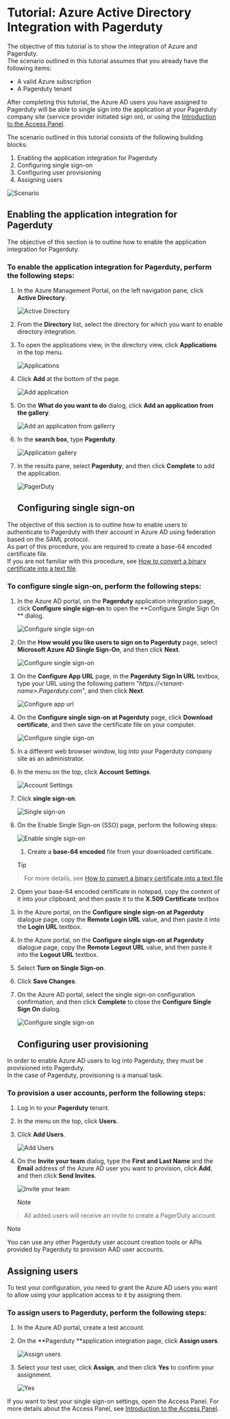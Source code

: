 <properties 
    pageTitle="Tutorial: Azure Active Directory Integration with Pagerduty | Microsoft Azure" 
    description="Learn how to use Pagerduty with Azure Active Directory to enable single sign-on, automated provisioning, and more!" 
    services="active-directory" 
    authors="jeevansd"  
    documentationCenter="na" 
    manager="stevenpo"/>

<tags 
    ms.service="active-directory" 
    ms.devlang="na" 
    ms.topic="article" 
    ms.tgt_pltfrm="na" 
    ms.workload="identity" 
    ms.date="01/14/2016" 
    ms.author="jeedes" />

# Tutorial: Azure Active Directory Integration with Pagerduty
The objective of this tutorial is to show the integration of Azure and Pagerduty.  
The scenario outlined in this tutorial assumes that you already have the following items:

* A valid Azure subscription
* A Pagerduty tenant

After completing this tutorial, the Azure AD users you have assigned to Pagerduty will be able to single sign into the application at your Pagerduty company site (service provider initiated sign on), or using the [Introduction to the Access Panel](active-directory-saas-access-panel-introduction.md).

The scenario outlined in this tutorial consists of the following building blocks:

1. Enabling the application integration for Pagerduty
2. Configuring single sign-on
3. Configuring user provisioning
4. Assigning users

![Scenario](./media/active-directory-saas-pagerduty-tutorial/IC778528.png "Scenario")

## Enabling the application integration for Pagerduty
The objective of this section is to outline how to enable the application integration for Pagerduty.

### To enable the application integration for Pagerduty, perform the following steps:
1. In the Azure Management Portal, on the left navigation pane, click **Active Directory**.

   ![Active Directory](./media/active-directory-saas-pagerduty-tutorial/IC700993.png "Active Directory")

2. From the **Directory** list, select the directory for which you want to enable directory integration.

3. To open the applications view, in the directory view, click **Applications** in the top menu.

   ![Applications](./media/active-directory-saas-pagerduty-tutorial/IC700994.png "Applications")

4. Click **Add** at the bottom of the page.

   ![Add application](./media/active-directory-saas-pagerduty-tutorial/IC749321.png "Add application")

5. On the **What do you want to do** dialog, click **Add an application from the gallery**.

   ![Add an application from gallerry](./media/active-directory-saas-pagerduty-tutorial/IC749322.png "Add an application from gallerry")

6. In the **search box**, type **Pagerduty**.

   ![Application gallery](./media/active-directory-saas-pagerduty-tutorial/IC778529.png "Application gallery")

7. In the results pane, select **Pagerduty**, and then click **Complete** to add the application.

   ![PagerDuty](./media/active-directory-saas-pagerduty-tutorial/IC778530.png "PagerDuty")

   ## Configuring single sign-on

The objective of this section is to outline how to enable users to authenticate to Pagerduty with their account in Azure AD using federation based on the SAML protocol.  
As part of this procedure, you are required to create a base-64 encoded certificate file.  
If you are not familiar with this procedure, see [How to convert a binary certificate into a text file](http://youtu.be/PlgrzUZ-Y1o).

### To configure single sign-on, perform the following steps:
1. In the Azure AD portal, on the **Pagerduty** application integration page, click **Configure single sign-on** to open the **Configure Single Sign On ** dialog.

   ![Configure single sign-on](./media/active-directory-saas-pagerduty-tutorial/IC778531.png "Configure single sign-on")

2. On the **How would you like users to sign on to Pagerduty** page, select **Microsoft Azure AD Single Sign-On**, and then click **Next**.

   ![Configure single sign-on](./media/active-directory-saas-pagerduty-tutorial/IC778532.png "Configure single sign-on")

3. On the **Configure App URL** page, in the **Pagerduty Sign In URL** textbox, type your URL using the following pattern "*https://\<tenant-name\>.Pagerduty.com*", and then click **Next**.

   ![Configure app url](./media/active-directory-saas-pagerduty-tutorial/IC778533.png "Configure app url")

4. On the **Configure single sign-on at Pagerduty** page, click **Download certificate**, and then save the certificate file on your computer.

   ![Configure single sign-on](./media/active-directory-saas-pagerduty-tutorial/IC778534.png "Configure single sign-on")

5. In a different web browser window, log into your Pagerduty company site as an administrator.

6. In the menu on the top, click **Account Settings**.

   ![Account Settings](./media/active-directory-saas-pagerduty-tutorial/IC778535.png "Account Settings")

7. Click **single sign-on**.

   ![Single sign-on](./media/active-directory-saas-pagerduty-tutorial/IC778536.png "Single sign-on")

8. On the Enable Single Sign-on (SSO) page, perform the following steps:

   ![Enable single sign-on](./media/active-directory-saas-pagerduty-tutorial/IC778537.png "Enable single sign-on")

   1. Create a **base-64 encoded** file from your downloaded certificate.  

   > [!TIP]
> For more details, see [How to convert a binary certificate into a text file](http://youtu.be/PlgrzUZ-Y1o)
> 
2. Open your base-64 encoded certificate in notepad, copy the content of it into your clipboard, and then paste it to the **X.509 Certificate** textbox

3. In the Azure portal, on the **Configure single sign-on at Pagerduty** dialogue page, copy the **Remote Login URL** value, and then paste it into the **Login URL** textbox.
4. In the Azure portal, on the **Configure single sign-on at Pagerduty** dialogue page, copy the **Remote Logout URL** value, and then paste it into the **Logout URL** textbox.
5. Select **Turn on Single Sign-on**.
6. Click **Save Changes**.

9. On the Azure AD portal, select the single sign-on configuration confirmation, and then click **Complete** to close the **Configure Single Sign On** dialog.

   ![Configure single sign-on](./media/active-directory-saas-pagerduty-tutorial/IC778538.png "Configure single sign-on")

   ## Configuring user provisioning

In order to enable Azure AD users to log into Pagerduty, they must be provisioned into Pagerduty.  
In the case of Pagerduty, provisioning is a manual task.

### To provision a user accounts, perform the following steps:
1. Log in to your **Pagerduty** tenant.

2. In the menu on the top, click **Users**.

3. Click **Add Users**.

   ![Add Users](./media/active-directory-saas-pagerduty-tutorial/IC778539.png "Add Users")

4. On the **Invite your team** dialog, type the **First and Last Name** and the **Email** address of the Azure AD user you want to provision, click **Add**, and then click **Send Invites**.

   ![Invite your team](./media/active-directory-saas-pagerduty-tutorial/IC778540.png "Invite your team")

   > [!NOTE]
> All added users will receive an invite to create a PagerDuty account.
> 
> 

> [!NOTE]
> You can use any other Pagerduty user account creation tools or APIs provided by Pagerduty to provision AAD user accounts.
> 
> 
## Assigning users
To test your configuration, you need to grant the Azure AD users you want to allow using your application access to it by assigning them.

### To assign users to Pagerduty, perform the following steps:
1. In the Azure AD portal, create a test account.

2. On the **Pagerduty **application integration page, click **Assign users**.

   ![Assign users](./media/active-directory-saas-pagerduty-tutorial/IC778541.png "Assign users")

3. Select your test user, click **Assign**, and then click **Yes** to confirm your assignment.

   ![Yes](./media/active-directory-saas-pagerduty-tutorial/IC767830.png "Yes")


If you want to test your single sign-on settings, open the Access Panel. For more details about the Access Panel, see [Introduction to the Access Panel](active-directory-saas-access-panel-introduction.md).

